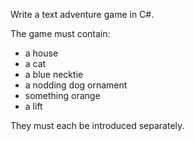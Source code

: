 Write a text adventure game in C#.

The game must contain:
* a house
* a cat
* a blue necktie
* a nodding dog ornament
* something orange
* a lift

They must each be introduced separately.
